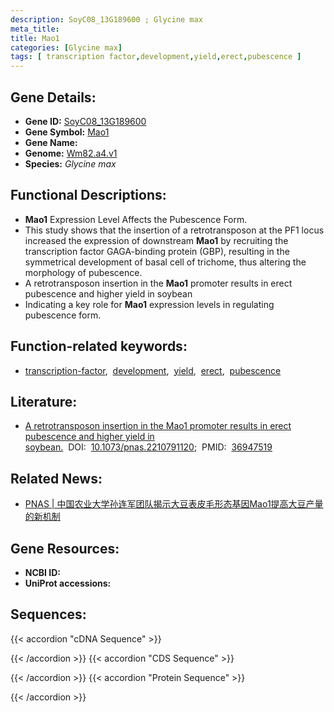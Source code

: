 ```yaml
---
description: SoyC08_13G189600 ; Glycine max
meta_title:
title: Mao1
categories: [Glycine max]
tags: [ transcription factor,development,yield,erect,pubescence ]
---
```


## Gene Details:
- **Gene ID:**	[SoyC08_13G189600](https://legacy.soybase.org/sbt/search/search_results.php?category=FeatureName&version=Wm82.a4.v1&search_term=SoyC08_13G189600)
- **Gene Symbol:** <u>Mao1</u>
- **Gene Name:** 
- **Genome:** [Wm82.a4.v1](https://legacy.soybase.org/GlycineBlastPages/blast_descriptions.php)
- **Species:** *Glycine max*

## Functional Descriptions:
   - **Mao1** Expression Level Affects the Pubescence Form.
   - This study shows that the insertion of a retrotransposon at the PF1 locus increased the expression of downstream **Mao1** by recruiting the transcription factor GAGA-binding protein (GBP), resulting in the symmetrical development of basal cell of trichome, thus altering the morphology of pubescence.
   - A retrotransposon insertion in the **Mao1** promoter results in erect pubescence and higher yield in soybean
   - Indicating a key role for **Mao1** expression levels in regulating pubescence form.

## Function-related keywords:
   - [transcription-factor](/tags/transcription-factor/),&nbsp;&nbsp;[development](/tags/development/),&nbsp;&nbsp;[yield](/tags/yield/),&nbsp;&nbsp;[erect](/tags/erect/),&nbsp;&nbsp;[pubescence](/tags/pubescence/)

## Literature:
   - [A retrotransposon insertion in the Mao1 promoter results in erect pubescence and higher yield in soybean.](https://www.pnas.org/doi/full/10.1073/pnas.2210791120)&nbsp;&nbsp;DOI:&nbsp;&nbsp;[10.1073/pnas.2210791120](https://www.pnas.org/doi/full/10.1073/pnas.2210791120);&nbsp;&nbsp;PMID:&nbsp;&nbsp;[36947519](https://pubmed.ncbi.nlm.nih.gov/36947519/)

## Related News:
   - [PNAS | 中国农业大学孙连军团队揭示大豆表皮毛形态基因Mao1提高大豆产量的新机制](https://mp.weixin.qq.com/s/WIJ8c1kugaq7bhHIh2Oheg)

## Gene Resources:
- **NCBI ID:**  [](https://www.ncbi.nlm.nih.gov/gene/?term=)
- **UniProt accessions:** [](https://www.uniprot.org/uniprotkb//entry)



## Sequences:
{{< accordion "cDNA Sequence" >}}

{{< /accordion >}}
{{< accordion "CDS Sequence" >}}

{{< /accordion >}}
{{< accordion "Protein Sequence" >}}

{{< /accordion >}}
